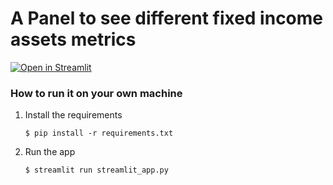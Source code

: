 # A Panel to see different fixed income assets metrics

[![Open in Streamlit]([https://static.streamlit.io/badges/streamlit_badge_black_white.svg)](https://blank-app-template.streamlit.app/](https://porabajo.streamlit.app/))

### How to run it on your own machine

1. Install the requirements

   ```
   $ pip install -r requirements.txt
   ```

2. Run the app

   ```
   $ streamlit run streamlit_app.py
   ```
